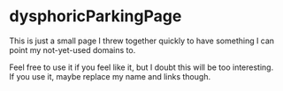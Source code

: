 # dysphoricParkingPage

This is just a small page I threw together quickly to have something I can point my not-yet-used domains to.

Feel free to use it if you feel like it, but I doubt this will be too interesting.  
If you use it, maybe replace my name and links though.
